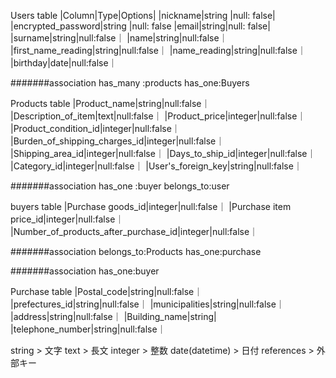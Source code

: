 Users table
|Column|Type|Options|
|nickname|string |null: false|
|encrypted_password|string |null: false
|email|string|null: false|
|surname|string|null:false｜
|name|string|null:false｜
|first_name_reading|string|null:false｜
|name_reading|string|null:false｜
|birthday|date|null:false｜

#######association
has_many :products
has_one:Buyers


Products table
|Product_name|string|null:false｜
|Description_of_item|text|null:false｜
|Product_price|integer|null:false｜
|Product_condition_id|integer|null:false｜
|Burden_of_shipping_charges_id|integer|null:false｜
|Shipping_area_id|integer|null:false｜
|Days_to_ship_id|integer|null:false｜
|Category_id|integer|null:false｜
|User's_foreign_key|string|null:false｜

#######association
has_one :buyer
belongs_to:user

buyers table
|Purchase goods_id|integer|null:false｜
|Purchase item price_id|integer|null:false｜
|Number_of_products_after_purchase_id|integer|null:false｜

#######association
belongs_to:Products
has_one:purchase

#######association
has_one:buyer

Purchase table
|Postal_code|string|null:false｜
|prefectures_id|string|null:false｜
|municipalities|string|null:false｜
|address|string|null:false｜
|Building_name|string|
|telephone_number|string|null:false｜


string  >  文字
text  > 長文
integer > 整数
date(datetime) > 日付
references > 外部キー